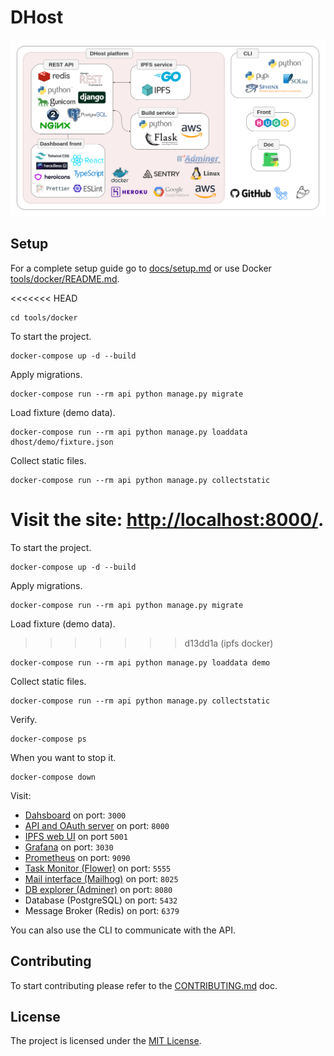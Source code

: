 # DHost

![infra](docs/dhost_infra.png)

## Setup

For a complete setup guide go to [docs/setup.md](./docs/setup.md) or use Docker [tools/docker/README.md](./tools/docker/README.md).

<<<<<<< HEAD
```ssh
cd tools/docker
```

To start the project.

```shell
docker-compose up -d --build
```

Apply migrations.

```shell
docker-compose run --rm api python manage.py migrate
```

Load fixture (demo data).

```shell
docker-compose run --rm api python manage.py loaddata dhost/demo/fixture.json
```

Collect static files.

```shell
docker-compose run --rm api python manage.py collectstatic
```

Visit the site: [http://localhost:8000/](http://localhost:8000/).
=======
To start the project.

```shell
docker-compose up -d --build
```

Apply migrations.

```shell
docker-compose run --rm api python manage.py migrate
```

Load fixture (demo data).
>>>>>>> d13dd1a (ipfs docker)

```shell
docker-compose run --rm api python manage.py loaddata demo
```

Collect static files.

```shell
docker-compose run --rm api python manage.py collectstatic
```

Verify.

```shell
docker-compose ps
```

When you want to stop it.

```shell
docker-compose down
```

Visit:

* [Dahsboard](http://localhost:3000/) on port: `3000`
* [API and OAuth server](http://localhost:8000/api/) on port: `8000`
* [IPFS web UI](http://localhost:5001/webui) on port `5001`
* [Grafana](http://localhost:3030/) on port: `3030`
* [Prometheus](http://localhost:9090/) on port: `9090`
* [Task Monitor (Flower)](http://localhost:5555/) on port: `5555`
* [Mail interface (Mailhog)](http://localhost:8025/) on port: `8025`
* [DB explorer (Adminer)](http://localhost:8080/) on port: `8080`
* Database (PostgreSQL) on port: `5432`
* Message Broker (Redis) on port: `6379`

You can also use the CLI to communicate with the API.

## Contributing

To start contributing please refer to the [CONTRIBUTING.md](./CONTRIBUTING.md) doc.

## License

The project is licensed under the [MIT License](./LICENSE).
